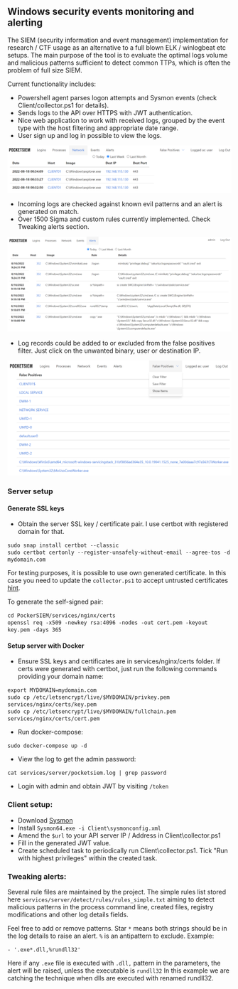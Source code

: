 ## Windows security events monitoring and alerting

 The SIEM (security information and event management) implementation for research / CTF usage as an alternative to a full blown ELK / winlogbeat etc setups. The main purpose of the tool is to evaluate the optimal logs volume and malicious patterns sufficient to detect common TTPs, which is often the problem of full size SIEM.

Current functionality includes:

* Powershell agent parses logon attempts and Sysmon events (check Client/collector.ps1 for details).
* Sends logs to the API over HTTPS with JWT authentication.
* Nice web application to work with received logs, grouped by the event type with the host filtering and appropriate date range.
* User sign up and log in possible to view the logs.

![](img/network-logs.png)

* Incoming logs are checked against known evil patterns and an alert is generated on match.
* Over 1500 Sigma and custom rules currently implemented. Check Tweaking alerts section.

![](img/alerts.png)

* Log records could be added to or excluded from the false positives filter. Just click on the unwanted binary, user or destination IP.

![](img/false-positives.png)

### Server setup

#### Generate SSL keys

* Obtain the server SSL key / certificate pair. I use certbot with registered domain for that.

```
sudo snap install certbot --classic
sudo certbot certonly --register-unsafely-without-email --agree-tos -d mydomain.com
```

For testing purposes, it is possible to use own generated certificate. In this case you need to update the `collector.ps1` to accept untrusted certificates [hint](https://stackoverflow.com/questions/11696944/powershell-v3-invoke-webrequest-https-error).

To generate the self-signed pair:

```
cd PockerSIEM/services/nginx/certs
openssl req -x509 -newkey rsa:4096 -nodes -out cert.pem -keyout key.pem -days 365
```

#### Setup server with Docker

* Ensure SSL keys and certificates are in services/nginx/certs folder. If certs were generated with certbot, just run the following commands providing your domain name:

```
export MYDOMAIN=mydomain.com
sudo cp /etc/letsencrypt/live/$MYDOMAIN/privkey.pem services/nginx/certs/key.pem
sudo cp /etc/letsencrypt/live/$MYDOMAIN/fullchain.pem services/nginx/certs/cert.pem
```

* Run docker-compose:

```
sudo docker-compose up -d
```

* View the log to get the admin password:

```
cat services/server/pocketsiem.log | grep password
```

* Login with admin and obtain JWT by visiting `/token`

### Client setup:

* Download [Sysmon](https://download.sysinternals.com/files/Sysmon.zip)
* Install `Sysmon64.exe -i Client\sysmonconfig.xml`
* Amend the `$url` to your API server IP / Address in Client\collector.ps1
* Fill in the generated JWT value.
* Create scheduled task to periodically run Client\collector.ps1. Tick "Run with highest privileges" within the created task.

### Tweaking alerts:

Several rule files are maintained by the project. The simple rules list stored here `services/server/detect/rules/rules_simple.txt` aiming to detect malicious patterns in the process command line, created files, registry modifications and other log details fields. 

Feel free to add or remove patterns. Star `*` means both strings should be in the log details to raise an alert. `%` is an antipattern to exclude. Example:

```
- '.exe*.dll,%rundll32'
```

Here if any `.exe` file is executed with `.dll,` pattern in the parameters, the alert will be raised, unless the executable is `rundll32` In this example we are catching the technique when dlls are executed with renamed rundll32.